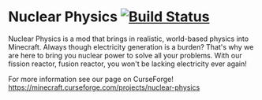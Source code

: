 # Nuclear Physics [![Build Status](https://travis-ci.org/jtljac/Nuclear-Physics.svg?branch=1.12.2)](https://travis-ci.org/jtljac/Nuclear-Physics)
Nuclear Physics is a mod that brings in realistic, world-based physics into Minecraft. Always though electricity generation is a burden? 
That's why we are here to bring you nuclear power to solve all your  problems. 
With our fission reactor, fusion reactor, you won't be lacking electricity ever again!

For more information see our page on CurseForge! https://minecraft.curseforge.com/projects/nuclear-physics
